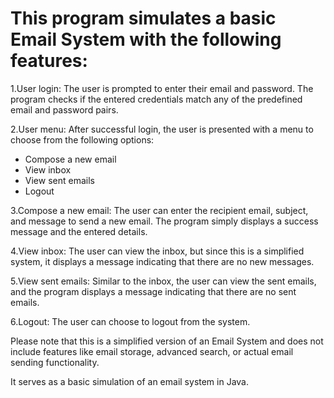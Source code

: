 # This program simulates a basic Email System with the following features:

1.User login: The user is prompted to enter their email and password. The program checks if the entered credentials match any of the predefined email and password pairs.

2.User menu: After successful login, the user is presented with a menu to choose from the following options:

- Compose a new email
- View inbox
- View sent emails
- Logout

3.Compose a new email: The user can enter the recipient email, subject, and message to send a new email. The program simply displays a success message and the entered details.

4.View inbox: The user can view the inbox, but since this is a simplified system, it displays a message indicating that there are no new messages.

5.View sent emails: Similar to the inbox, the user can view the sent emails, and the program displays a message indicating that there are no sent emails.

6.Logout: The user can choose to logout from the system.

Please note that this is a simplified version of an Email System and does not include features like email storage, advanced search, or actual email sending functionality.

It serves as a basic simulation of an email system in Java.

